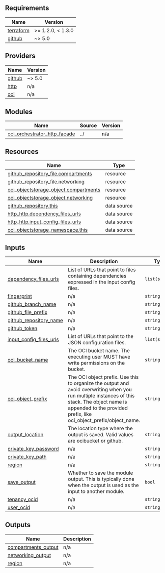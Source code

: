 ## Requirements

| Name | Version |
|------|---------|
| <a name="requirement_terraform"></a> [terraform](#requirement\_terraform) | >= 1.2.0, < 1.3.0 |
| <a name="requirement_github"></a> [github](#requirement\_github) | ~> 5.0 |

## Providers

| Name | Version |
|------|---------|
| <a name="provider_github"></a> [github](#provider\_github) | ~> 5.0 |
| <a name="provider_http"></a> [http](#provider\_http) | n/a |
| <a name="provider_oci"></a> [oci](#provider\_oci) | n/a |

## Modules

| Name | Source | Version |
|------|--------|---------|
| <a name="module_oci_orchestrator_http_facade"></a> [oci\_orchestrator\_http\_facade](#module\_oci\_orchestrator\_http\_facade) | ../ | n/a |

## Resources

| Name | Type |
|------|------|
| [github_repository_file.compartments](https://registry.terraform.io/providers/integrations/github/latest/docs/resources/repository_file) | resource |
| [github_repository_file.networking](https://registry.terraform.io/providers/integrations/github/latest/docs/resources/repository_file) | resource |
| [oci_objectstorage_object.compartments](https://registry.terraform.io/providers/oracle/oci/latest/docs/resources/objectstorage_object) | resource |
| [oci_objectstorage_object.networking](https://registry.terraform.io/providers/oracle/oci/latest/docs/resources/objectstorage_object) | resource |
| [github_repository.this](https://registry.terraform.io/providers/integrations/github/latest/docs/data-sources/repository) | data source |
| [http_http.dependency_files_urls](https://registry.terraform.io/providers/hashicorp/http/latest/docs/data-sources/http) | data source |
| [http_http.input_config_files_urls](https://registry.terraform.io/providers/hashicorp/http/latest/docs/data-sources/http) | data source |
| [oci_objectstorage_namespace.this](https://registry.terraform.io/providers/oracle/oci/latest/docs/data-sources/objectstorage_namespace) | data source |

## Inputs

| Name | Description | Type | Default | Required |
|------|-------------|------|---------|:--------:|
| <a name="input_dependency_files_urls"></a> [dependency\_files\_urls](#input\_dependency\_files\_urls) | List of URLs that point to files containing dependencies expressed in the input config files. | `list(string)` | `null` | no |
| <a name="input_fingerprint"></a> [fingerprint](#input\_fingerprint) | n/a | `string` | `null` | no |
| <a name="input_github_branch_name"></a> [github\_branch\_name](#input\_github\_branch\_name) | n/a | `string` | `null` | no |
| <a name="input_github_file_prefix"></a> [github\_file\_prefix](#input\_github\_file\_prefix) | n/a | `string` | `null` | no |
| <a name="input_github_repository_name"></a> [github\_repository\_name](#input\_github\_repository\_name) | n/a | `string` | `null` | no |
| <a name="input_github_token"></a> [github\_token](#input\_github\_token) | n/a | `string` | `null` | no |
| <a name="input_input_config_files_urls"></a> [input\_config\_files\_urls](#input\_input\_config\_files\_urls) | List of URLs that point to the JSON configuration files. | `list(string)` | `null` | no |
| <a name="input_oci_bucket_name"></a> [oci\_bucket\_name](#input\_oci\_bucket\_name) | The OCI bucket name. The executing user MUST have write permissions on the bucket. | `string` | `null` | no |
| <a name="input_oci_object_prefix"></a> [oci\_object\_prefix](#input\_oci\_object\_prefix) | The OCI object prefix. Use this to organize the output and avoid overwriting when you run multiple instances of this stack. The object name is appended to the provided prefix, like oci\_object\_prefix/object\_name. | `string` | `null` | no |
| <a name="input_output_location"></a> [output\_location](#input\_output\_location) | The location type where the output is saved. Valid values are ocibucket or github. | `string` | `"ocibucket"` | no |
| <a name="input_private_key_password"></a> [private\_key\_password](#input\_private\_key\_password) | n/a | `string` | `null` | no |
| <a name="input_private_key_path"></a> [private\_key\_path](#input\_private\_key\_path) | n/a | `string` | `null` | no |
| <a name="input_region"></a> [region](#input\_region) | n/a | `string` | `null` | no |
| <a name="input_save_output"></a> [save\_output](#input\_save\_output) | Whether to save the module output. This is typically done when the output is used as the input to another module. | `bool` | `true` | no |
| <a name="input_tenancy_ocid"></a> [tenancy\_ocid](#input\_tenancy\_ocid) | n/a | `string` | `null` | no |
| <a name="input_user_ocid"></a> [user\_ocid](#input\_user\_ocid) | n/a | `string` | `null` | no |

## Outputs

| Name | Description |
|------|-------------|
| <a name="output_compartments_output"></a> [compartments\_output](#output\_compartments\_output) | n/a |
| <a name="output_networking_output"></a> [networking\_output](#output\_networking\_output) | n/a |
| <a name="output_region"></a> [region](#output\_region) | n/a |
